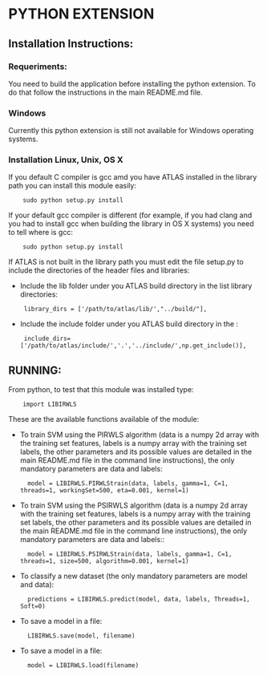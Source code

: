 # PYTHON EXTENSION

## Installation Instructions:

### Requeriments:

You need to build the application before installing the python extension. To do that follow the instructions in the main README.md file.

### Windows

Currently this python extension is still not available for Windows operating systems.

### Installation Linux, Unix, OS X

If you default C compiler is gcc amd you have ATLAS installed in the library path you can install this module easily: 

        sudo python setup.py install

If your default gcc compiler is different (for example, if you had clang and you had to install gcc when building the library in OS X systems) you need to tell where is gcc:

        sudo python setup.py install

If ATLAS is not built in the library path you must edit the file setup.py to include the directories of the header files and libraries:

 - Include the lib folder under you ATLAS build directory in the list library directories:
 
        library_dirs = ['/path/to/atlas/lib/',"../build/"],

 - Include the include folder under you ATLAS build directory in the :
 
        include_dirs=['/path/to/atlas/include/','.','../include/',np.get_include()],

## RUNNING:

From python, to test that this module was installed type:

        import LIBIRWLS

These are the available functions available of the module:

- To train SVM using the PIRWLS algorithm (data is a numpy 2d array with the training set features, labels is a numpy array with the training set labels, the other parameters and its possible values are detailed in the main README.md file in the command line instructions), the only mandatory parameters are data and labels:

        model = LIBIRWLS.PIRWLStrain(data, labels, gamma=1, C=1, threads=1, workingSet=500, eta=0.001, kernel=1)


- To train SVM using the PSIRWLS algorithm (data is a numpy 2d array with the training set features, labels is a numpy array with the training set labels, the other parameters and its possible values are detailed in the main README.md file in the command line instructions), the only mandatory parameters are data and labels::

        model = LIBIRWLS.PSIRWLStrain(data, labels, gamma=1, C=1, threads=1, size=500, algorithm=0.001, kernel=1)

- To classify a new dataset (the only mandatory parameters are model and data):

        predictions = LIBIRWLS.predict(model, data, labels, Threads=1, Soft=0)

- To save a model in a file:

        LIBIRWLS.save(model, filename)

- To save a model in a file:

        model = LIBIRWLS.load(filename)




